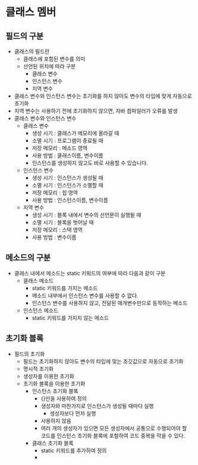 # 클래스 멤버

## 필드의 구분

- 클래스의 필드란
  - 클래스에 포함된 변수를 의미
  - 선언된 위치에 따라 구분
    - 클래스 변수
    - 인스턴스 변수
    - 지역 변수
- 클래스 변수와 인스턴스 변수는 초기화를 하지 않아도 변수의 타입에 맞게 자동으로 초기화
- 지역 변수는 사용하기 전에 초기화하지 않으면, 자바 컴파일러가 오류를 발생
- 클래스 변수와 인스턴스 변수
  - 클래스 변수
    - 생성 시기 : 클래스가 메모리에 올라갈 때
    - 소멸 시기 : 프로그램이 종료될 때
    - 저장 메모리 : 메소드 영역
    - 사용 방법 : 클래스이름, 변수이름
    - 인스턴스를 생성하지 않고도 바로 사용할 수 있습니다.
  - 인스턴스 변수
    - 생성 시기 : 인스턴스가 생성될 때
    - 소멸 시기 : 인스턴스가 소멸할 때
    - 저장 메모리 : 힙 영역
    - 사용 방법 : 인스턴스이름, 변수이름
  - 지역 변수
    - 생성 시기 : 블록 내에서 변수의 선언문이 실행될 때
    - 소멸 시기 : 블록을 벗어날 때
    - 저장 메모리 : 스택 영역
    - 사용 방법 : 변수이름



## 메소드의 구분

- 클래스 내에서 메소드는 static 키워드의 여부에 따라 다음과 같이 구분
  - 클래스 메소드
    - static 키워드를 가지는 메소드
    - 메소드 내부에서 인스턴스 변수를 사용할 수 없다.
    - 인스턴스 변수를 사용하지 않고, 전달된 매개변수만으로 동작하는 메소드
  - 인스턴스 메소드
    - static 키워드를 가지지 않는 메소드



## 초기화 블록

- 필드의 초기화
  - 필드는 초기화하지 않아도 변수의 타입에 맞는 초깃값으로 자동으로 초기화
  - 명시적 초기화
  - 생성자를 이용한 초기화
  - 초기화 블록을 이용한 초기화
    - 인스턴스 초기화 블록
      - {}만을 사용하여 정의
      - 생성자와 마찬가지로 인스턴스가 생성될 때마다 실행
        - 생성자보다 먼저 실행
      - 사용하지 않음
      - 여러 개의 생성자가 있으면 모든 생성자에서 공통으로 수행되어야 할 코드를 인스턴스 초기화 블록에 포함하여 코드 중복을 막을 수 있다.
    - 클래스 초기화 블록
      - static 키워드를 추가하여 정의
      - 